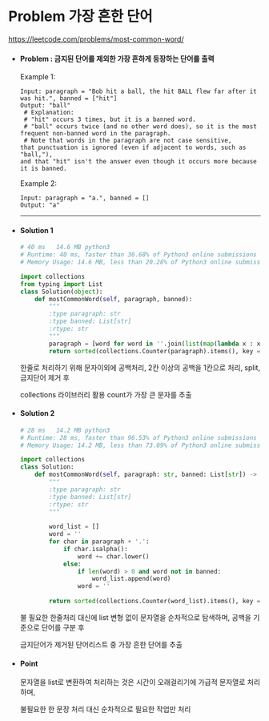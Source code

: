 # Problem 가장 흔한 단어

https://leetcode.com/problems/most-common-word/



- #### Problem : 금지된 단어를 제외한 가장 흔하게 등장하는 단어를 출력

  

  Example 1:

  ```
  Input: paragraph = "Bob hit a ball, the hit BALL flew far after it was hit.", banned = ["hit"]
  Output: "ball"
   # Explanation: 
   # "hit" occurs 3 times, but it is a banned word.
   # "ball" occurs twice (and no other word does), so it is the most frequent non-banned word in the paragraph. 
   # Note that words in the paragraph are not case sensitive,
  that punctuation is ignored (even if adjacent to words, such as "ball,"), 
  and that "hit" isn't the answer even though it occurs more because it is banned.
  ```
  
  Example 2:
  
  ```
  Input: paragraph = "a.", banned = []
  Output: "a"
  ```
  
  ---------------------
  
  
  
- #### Solution 1

  ```python
  # 40 ms	14.6 MB	python3
  # Runtime: 40 ms, faster than 36.68% of Python3 online submissions for Most Common Word.
  # Memory Usage: 14.6 MB, less than 20.28% of Python3 online submissions for Most Common Word.
  
  import collections
  from typing import List
  class Solution(object):
      def mostCommonWord(self, paragraph, banned):
          """
          :type paragraph: str
          :type banned: List[str]
          :rtype: str
          """
          paragraph = [word for word in ''.join(list(map(lambda x : x if x.isalpha() else " ", paragraph.lower()))).replace("  ", " ").split(" ") if word not in banned]
          return sorted(collections.Counter(paragraph).items(), key = lambda item: item[1], reverse = True)[0][0]
  ```

  한줄로 처리하기 위해 문자이외에 공백처리, 2칸 이상의 공백을 1칸으로 처리, split, 금지단어 제거 후 

  collections 라이브러리 활용 count가 가장 큰 문자를 추출

  

- #### Solution 2

  ```python
  # 28 ms	14.2 MB	python3
  # Runtime: 28 ms, faster than 96.53% of Python3 online submissions for Most Common Word.
  # Memory Usage: 14.2 MB, less than 73.09% of Python3 online submissions for Most Common Word.
  
  import collections
  class Solution:
      def mostCommonWord(self, paragraph: str, banned: List[str]) -> str:
          """
          :type paragraph: str
          :type banned: List[str]
          :rtype: str
          """
          
          word_list = []
          word = ''
          for char in paragraph + '.':
              if char.isalpha():
                  word += char.lower()
              else:
                  if len(word) > 0 and word not in banned:
                      word_list.append(word)
                  word = ''
          
          return sorted(collections.Counter(word_list).items(), key = lambda item: item[1], reverse = True)[0][0]
  ```
  
  불 필요한 한줄처리 대신에 list 변형 없이 문자열을 순차적으로 탐색하며, 공백을 기준으로 단어를 구분 후
  
  금지단어가 제거된 단어리스트 중 가장 흔한 단어를 추출



- #### Point

  문자열을 list로 변환하여 처리하는 것은 시간이 오래걸리기에 가급적 문자열로 처리하며,

  불필요한 한 문장 처리 대신 순차적으로 필요한 작업만 처리